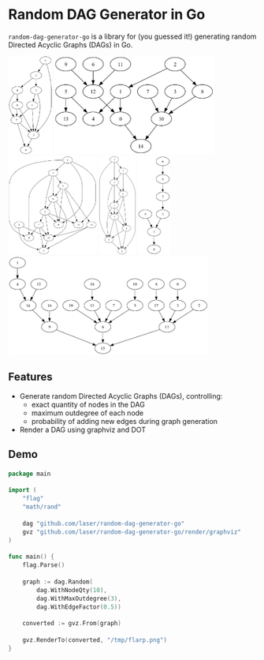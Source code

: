 # Random DAG Generator in Go

`random-dag-generator-go` is a library for (you guessed it!) generating random 
Directed Acyclic Graphs (DAGs) in Go.

<p float="left">
<img src="./public/img/dag-a.png" height="200" alt="DAG A">
<img src="./public/img/dag-b.png" height="200" alt="DAG B">
<img src="./public/img/dag-c.png" height="200" alt="DAG C">
<img src="./public/img/dag-d.png" height="200" alt="DAG D">
<img src="./public/img/dag-e.png" height="200" alt="DAG E">
<img src="./public/img/dag-f.png" height="200" alt="DAG F">
</p>

## Features

- Generate random Directed Acyclic Graphs (DAGs), controlling:
  - exact quantity of nodes in the DAG
  - maximum outdegree of each node
  - probability of adding new edges during graph generation
- Render a DAG using graphviz and DOT

## Demo

```go
package main

import (
	"flag"
	"math/rand"

	dag "github.com/laser/random-dag-generator-go"
	gvz "github.com/laser/random-dag-generator-go/render/graphviz"
)

func main() {
	flag.Parse()

	graph := dag.Random(
		dag.WithNodeQty(10),
		dag.WithMaxOutdegree(3),
		dag.WithEdgeFactor(0.5))

	converted := gvz.From(graph)

	gvz.RenderTo(converted, "/tmp/flarp.png")
}
```
